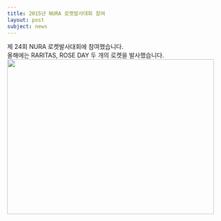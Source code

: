 ```yaml
---
title: 2015년 NURA 로켓발사대회 참여
layout: post
subject: news
---
```

제 24회 NURA 로켓발사대회에 참여했습니다.<br/>
올해에는 RARITAS, ROSE DAY 두 개의 로켓을 발사했습니다.
<br/>
<img src="https://github.com/hsb6350/hanaro.github.io/blob/master/assets/acts/2015NURA1.jpg?raw=true" width="480" height="360"/>
